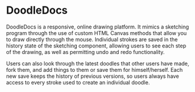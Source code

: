 # DoodleDocs

DoodleDocs is a responsive, online drawing platform. It mimics a sketching program through the use of custom HTML Canvas methods that allow you to draw directly through the mouse. Individual strokes are saved in the history state of the sketching component, allowing users to see each step of the drawing, as well as permitting undo and redo functionality.

Users can also look through the latest doodles that other users have made, fork them, and add things to them or save them for himself/herself. Each new save keeps the history of previous versions, so users always have access to every stroke used to create an individual doodle.
